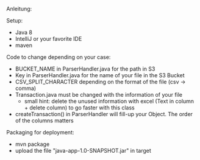 Anleitung:

Setup:
- Java 8
- IntelliJ or your favorite IDE
- maven

Code to change depending on your case:
- BUCKET_NAME in ParserHandler.java for the path in S3
- Key in ParserHandler.java for the name of your file in the S3 Bucket
- CSV_SPLIT_CHARACTER depending on the format of the file (csv -> comma)
- Transaction.java must be changed with the information of your file
  - small hint: delete the unused information with excel (Text in column + delete column) to go faster with this class
- createTransaction() in ParserHandler will fill-up your Object. The order of the columns matters

Packaging for deployment:
- mvn package
- upload the file "java-app-1.0-SNAPSHOT.jar" in target

